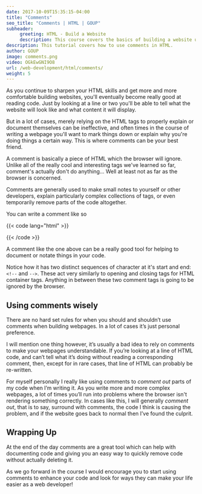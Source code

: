 ```yaml
---
date: 2017-10-09T15:35:15-04:00
title: "Comments"
seo_title: "Comments | HTML | GOUP"
subheader:
     greeting: HTML - Build a Website
     description: This course covers the basics of building a website using HTML. Work your way through the videos/articles and I'll teach you everything you need to know to create a basic website!
description: This tutorial covers how to use comments in HTML.
author: GOUP
image: comments.png
video: OGkEwGNI9O8
url: /web-development/html/comments/
weight: 5
---
```



As you continue to sharpen your HTML skills and get more and more comfortable building websites, you'll eventually become really good at reading code. Just by looking at a line or two you'll be able to tell what the website will look like and what content it will display. 

But in a lot of cases, merely relying on the HTML tags to properly explain or document themselves can be ineffective, and often times in the course of writing a webpage you'll want to mark things down or explain why you're doing things a certain way. This is where comments can be your best friend. 

A comment is basically a piece of HTML which the browser will ignore. Unlike all of the really cool and interesting tags we've learned so far, comment's actually don't do anything... Well at least not as far as the browser is concerned. 

Comments are generally used to make small notes to yourself or other developers, explain particularly complex collections of tags, or even temporarily remove parts of the code altogether. 

You can write a comment like so

{{< code lang="html" >}}
<!--
this is a comment

it can be multi-line
-->
{{< /code >}}

A comment like the one above can be a really good tool for helping to document or notate things in your code. 

Notice how it has two distinct sequences of character at it's start and end: `<!--` and `-->`. These act very similarly to opening and closing tags for HTML container tags. Anything in between these two comment tags is going to be ignored by the browser. 


## Using comments wisely

There are no hard set rules for when you should and shouldn’t use comments when building webpages. In a lot of cases it’s just personal preference. 

I will mention one thing however, it’s usually a bad idea to rely on comments to make your webpages understandable. If you’re looking at a line of HTML code, and can’t tell what it’s doing without reading a corresponding comment, then, except for in rare cases, that line of HTML can probably be re-written. 

For myself personally I really like using comments to _comment out_ parts of my code when I’m writing it. As you write more and more complex webpages, a lot of times you’ll run into problems where the browser isn't rendering something correctly. In cases like this, I will generally _comment out_, that is to say, surround with comments, the code I think is causing the problem, and if the website goes back to normal then I’ve found the culprit. 

## Wrapping Up

At the end of the day comments are a great tool which can help with documenting code and giving you an easy way to quickly remove code without actually deleting it. 

As we go forward in the course I would encourage you to start using comments to enhance your code and look for ways they can make your life easier as a web developer!
